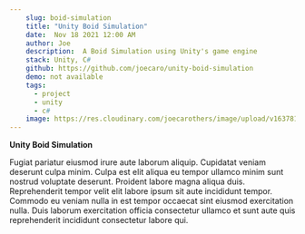 ```yaml
---
    slug: boid-simulation
    title: "Unity Boid Simulation"
    date:  Nov 18 2021 12:00 AM
    author: Joe
    description:  A Boid Simulation using Unity's game engine
    stack: Unity, C#
    github: https://github.com/joecaro/unity-boid-simulation
    demo: not available
    tags:
      - project
      - unity
      - c#
    image: https://res.cloudinary.com/joecarothers/image/upload/v1637816868/misc/Projects/Screenshot_2021-11-24_235619_cjbf0j.png
---
```


**Unity Boid Simulation**

Fugiat pariatur eiusmod irure aute laborum aliquip. Cupidatat veniam deserunt culpa minim. Culpa est elit aliqua eu tempor ullamco minim sunt nostrud voluptate deserunt. Proident labore magna aliqua duis. Reprehenderit tempor velit elit labore ipsum sit aute incididunt tempor. Commodo eu veniam nulla in est tempor occaecat sint eiusmod exercitation nulla. Duis laborum exercitation officia consectetur ullamco et sunt aute quis reprehenderit incididunt consectetur labore qui.
